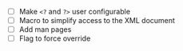 - [ ] Make `<?` and `?>` user configurable
- [ ] Macro to simplify access to the XML document
- [ ] Add man pages
- [ ] Flag to force override
